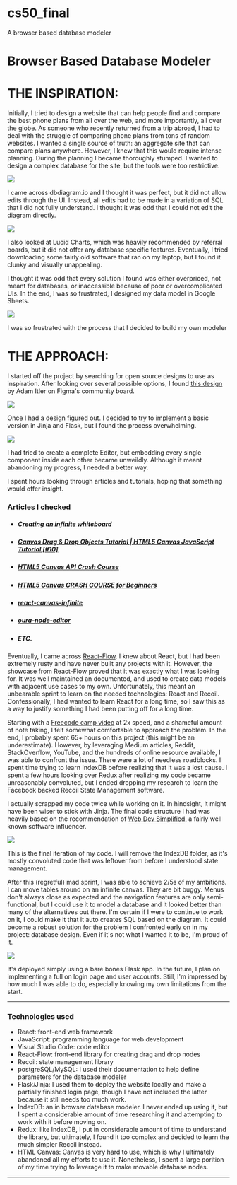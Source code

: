 # cs50_final
A browser based database modeler

# Browser Based Database Modeler

<h1>THE INSPIRATION:</h1>
<p>
  Initially, I tried to design a website that can help people find and compare the best phone plans from all over the web, and more importantly, all over the globe. As someone who recently returned from a trip abroad, I had to deal with the struggle of comparing phone plans from tons of random websites. I wanted a single source of truth: an aggregate site that can compare plans anywhere. However, I knew that this would require intense planning. During the planning I became thoroughly stumped. I wanted to design a complex database for the site, but the tools were too restrictive. 
<p>
<img src = "markdown_assets/dbdiagram.png" />
<p>
  I came across dbdiagram.io and I thought it was perfect, but it did not allow edits through the UI. Instead, all edits had to be made in a variation of SQL that I did not fully understand. I thought it was odd that I could not edit the diagram directly.
</p>
<img src = "markdown_assets/lucidcharts.png" />
<p>
  I also looked at Lucid Charts, which was heavily recommended by referral boards, but it did not offer any database specific features. Eventually, I tried downloading some fairly old software that ran on my laptop, but I found it clunky and visually unappealing.
</p>
<p>
  I thought it was odd that every solution I found was either overpriced, not meant for databases, or inaccessible because of poor or overcomplicated UIs. In the end, I was so frustrated, I designed my data model in Google Sheets.
</p>
<img src = "markdown_assets/Google_Sheets_PowerPoint.png" />
<p>
  I was so frustrated with the process that I decided to build my own modeler
</p>

<h1>THE APPROACH:</h1>
<p>
  I started off the project by searching for open source designs to use as inspiration.
  After looking over several possible options, I found <a href = "https://www.figma.com/community/file/953392126753792320">this design</a> by Adam Itler on Figma's 
  community board.
</p>
<img src = "markdown_assets/database_diagram.png" />
<p>
  Once I had a design figured out. I decided to try to implement a basic version in Jinja and Flask, but I found the process overwhelming. 
</p>
  <img src = "markdown_assets/Jinja_editor.png" />
<p>
  I had tried to create a complete Editor, but embedding every single component inside each other became unweildly. Although it meant abandoning my progress, I needed a better way.
</p>
<p>
  I spent hours looking through articles and tutorials, hoping that something would offer insight.
</p>
<h3>Articles I checked</h3>
<ul>

  <li>
    <h5>
      <a href = "https://medium.com/@tom.humph/creating-an-infinite-whiteboard-97527e886712">
        Creating an infinite whiteboard
      </a>
    </h5>
  </li>

  <li>
    <h5>
      <a href = "https://www.youtube.com/watch?v=7PYvx8u_9Sk">
        Canvas Drag & Drop Objects Tutorial | HTML5 Canvas JavaScript Tutorial [#10]
      </a>
    </h5>
  </li>

  <li>
    <h5>
      <a href = "https://www.youtube.com/watch?v=gm1QtePAYTM&ab_channel=TraversyMedia">
        HTML5 Canvas API Crash Course
      </a>
    </h5>
  </li>

  <li>
    <h5>
      <a href = "https://www.youtube.com/watch?v=Yvz_axxWG4Y&t=183s&ab_channel=Frankslaboratory">
        HTML5 Canvas CRASH COURSE for Beginners
      </a>
    </h5>
  </li>
  
  <li>
    <h5>
      <a href = "https://github.com/dilidili/react-canvas-infinite" >
        react-canvas-infinite
      </a>
    </h5>
  </li>

  <li>
    <h5>
      <a href = "https://github.com/mathieuguyot/oura-node-editor" >
        oura-node-editor
      </a>
    </h5>
  </li>
  
  <li>
    <h5>
      ETC.
    </h5>
  </li>
</ul>

<p>
  Eventually, I came across <a href = "https://reactflow.dev/showcase/">React-Flow</a>. I knew about React, but I had been extremely rusty and have never built any projects with it. However, the showcase from React-Flow proved that it was exactly what I was looking for. It was well maintained an documented, and used to create data models with adjacent use cases to my own. Unfortunately, this meant an unbearable sprint to learn on the needed technologies: React and Recoil. Confessionally, I had wanted to learn React for a long time, so I saw this as a way to justify something I had been putting off for a long time. 
</p>
<p>
  Starting with a <a href = "https://www.youtube.com/watch?v=4UZrsTqkcW4&ab_channel=freeCodeCamp.org">Freecode camp video</a> at 2x speed, and a shameful amount of note taking, I felt somewhat comfortable to approach the problem. In the end, I probably spent 65+ hours on this project (this might be an underestimate). However, by leveraging Medium articles, Reddit, StackOverflow, YouTube, and the hundreds of online resource available, I was able to confront the issue. There were a lot of needless roadblocks. I spent time trying to learn IndexDB before realizing that it was a lost cause. I spent a few hours looking over Redux after realizing my code became unreasonably convoluted, but I ended dropping my research to learn the Facebook backed Recoil State Management software. 
</p>
<p>
  I actually scrapped my code twice while working on it. In hindsight, it might have been wiser to stick with Jinja. The final code structure I had was heavily based on the recommendation of <a href = "https://blog.webdevsimplified.com/2022-07/react-folder-structure/">Web Dev Simplified</a>, a fairly well known software influencer. 
</p>
<img src = "markdown_assets/folder_structure.png" />
<p>
  This is the final iteration of my code. I will remove the IndexDB folder, as it's mostly convoluted code that was leftover from before I understood state management. 
</p>
<p>
  After this (regretful) mad sprint, I was able to achieve 2/5s of my ambitions. I can move tables around on an infinite canvas. They are bit buggy. Menus don't always close as expected and the navigation features are only semi-functional, but I could use it to model a database and it looked better than many of the alternatives out there. I'm certain if I were to continue to work on it, I could make it that it auto creates SQL based on the diagram. It could become a robust solution for the problem I confronted early on in my project: database design. Even if it's not what I wanted it to be, I'm proud of it.
</p>
<img src = "markdown_assets/visual_of_finished_db.png">
<p>
  It's deployed simply using a bare bones Flask app. In the future, I plan on implementing a full on login page and user accounts. Still, I'm impressed by how much I was able to do, especially knowing my own limitations from the start.
<hr />
<h3>Technologies used</h3>
<ul>
    <li>
        React: front-end web framework
    </li>
    <li>
      JavaScript: programming language for web development
    </li>
    <li>
      Visual Studio Code: code editor
    </li>
    <li>
      React-Flow: front-end library for creating drag and drop nodes
    </li>
    <li>
      Recoil: state management library
    </li>
    <li>
      postgreSQL/MySQL: I used their documentation to help define parameters for the database modeler
    </li>
    <li>
      Flask/Jinja: I used them to  deploy the website locally and make a partially finished login page, though I have not included the latter because it still needs too much work.
    </li>
    <li>
      IndexDB: an in browser database modeler. I never ended up using it, but I spent a considerable amount of time researching it and attempting to work with it before moving on.
    </li>
    <li>
      Redux: like IndexDB, I put in considerable amount of time to understand the library, but ultimately, I found it too complex and decided to learn the much simpler Recoil instead.
    </li>
    <li>
      HTML Canvas: Canvas is very hard to use, which is why I ultimately abandoned all my efforts to use it. Nonetheless, I spent a large porition of my time trying to leverage it to make movable database nodes.
</ul>
<hr />